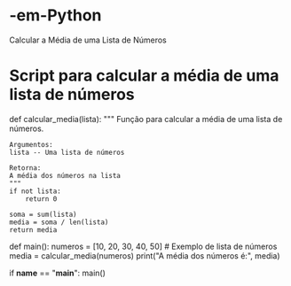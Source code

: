 # -em-Python
Calcular a Média de uma Lista de Números

# Script para calcular a média de uma lista de números

def calcular_media(lista):
    """
    Função para calcular a média de uma lista de números.
    
    Argumentos:
    lista -- Uma lista de números
    
    Retorna:
    A média dos números na lista
    """
    if not lista:
        return 0
    
    soma = sum(lista)
    media = soma / len(lista)
    return media

def main():
    numeros = [10, 20, 30, 40, 50]  # Exemplo de lista de números
    media = calcular_media(numeros)
    print("A média dos números é:", media)

if __name__ == "__main__":
    main()

